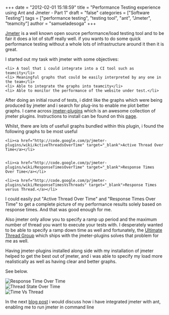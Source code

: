 +++
date = "2012-02-01 15:18:59"
title = "Performance Testing experience using Ant and Jmeter - Part 1"
draft = "false"
categories = ["Software Testing"]
tags = ["performance testing", "testing tool", "ant", "Jmeter", "teamcity"]
author = "samueladesoga"
+++

<a href="http://jmeter.apache.org/" target="_blank">Jmeter</a> is a well known open source performance/load testing tool and to be fair it does a lot of stuff really well. 
if you wants to do some quick performance testing without a whole lots of infrastructure around it then it is great.

I started out my task with jmeter with some objectives:


	<li> A tool that i could integrate into a CI tool such as teamcity</li>
	<li> Meaningful graphs that could be easily interpreted by any one in the team</li>
	<li> Able to integrate the graphs into teamcity</li>	
	<li> Able to monitor the performance of the website under test.</li>


After doing an initial round of tests, i didnt like the graphs which were being produced by jmeter and i search for plug-ins to enable me plot better graphs.
I came across <a href="http://code.google.com/p/jmeter-plugins/" target="_blank">jmeter-plugins</a> which is an awesome collection of jmeter plugins. Instructions to install can be found on this <a href="http://code.google.com/p/jmeter-plugins/wiki/PluginInstall" target="_blank">page</a>. 
 
Whilst, there are lots of usefuil graphs bundled within this plugin, i found the following graphs to be most useful

	<li><a href="http://code.google.com/p/jmeter-plugins/wiki/ActiveThreadsOverTime" target="_blank">Active Thread Over Time</a></li>

 
 	<li><a href="http://code.google.com/p/jmeter-plugins/wiki/ResponseTimesOverTime" target="_blank">Response Times Over Time</a></li>
 
	<li><a href="http://code.google.com/p/jmeter-plugins/wiki/ResponseTimesVsThreads" target="_blank">Response Times versus Thread.</a></li>
 

I could easily put "Active Thread Over Time" and "Response Times Over Time" to get a complete picture of my performance results solely based on response times.
And that was good enough for me.

Also jmeter only allow you to specify a ramp up period and the maximum number of thread you want to execute your tests with. I desperately wanted to be able to specify a ramp down time as well and fortunately, the <a href="http://code.google.com/p/jmeter-plugins/wiki/UltimateThreadGroup" target="_blank">Ultimate Thread Group</a>  which ships with the jmeter-plugins  solves that problem for me as well.

Having jmeter-plugins installed along side with my installation of jmeter helped to get the best out of jmeter, and i was able to specify my load more realistically as well as having clear and better graphs.

See below.

<img src="http://samueladesoga.files.wordpress.com/2012/02/responsetimesovertime.png" alt="Response Time Over Time" /></br>
<img src="http://samueladesoga.files.wordpress.com/2012/02/threadsstateovertime.png" alt="Thread State Over Time" /></br>
<img src="http://samueladesoga.files.wordpress.com/2012/02/timesvsthreads.png" alt="Time Vs Thread" /></br>



In the next <a href="/post//2012/02/01/performance-testing-experience-using-ant-and-jmeter-part-2/">blog post</a>  i would discuss how i have integrated jmeter with ant, enabling me to run jmeter in command line


